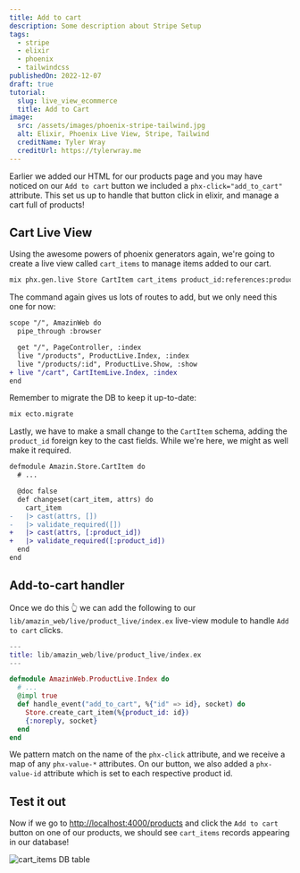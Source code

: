 ```yaml
---
title: Add to cart
description: Some description about Stripe Setup
tags:
  - stripe
  - elixir
  - phoenix
  - tailwindcss
publishedOn: 2022-12-07
draft: true
tutorial:
  slug: live_view_ecommerce
  title: Add to Cart
image:
  src: /assets/images/phoenix-stripe-tailwind.jpg
  alt: Elixir, Phoenix Live View, Stripe, Tailwind
  creditName: Tyler Wray
  creditUrl: https://tylerwray.me
---
```


Earlier we added our HTML for our products page and you may have noticed on our `Add to cart` button we included
a `phx-click="add_to_cart"` attribute. This set us up to handle that button click in elixir, and manage a cart full of products!

## Cart Live View

Using the awesome powers of phoenix generators again, we're going to create a live view
called `cart_items` to manage items added to our cart.

```bash
mix phx.gen.live Store CartItem cart_items product_id:references:products
```

The command again gives us lots of routes to add, but we only need this one for now:

```diff
scope "/", AmazinWeb do
  pipe_through :browser

  get "/", PageController, :index
  live "/products", ProductLive.Index, :index
  live "/products/:id", ProductLive.Show, :show
+ live "/cart", CartItemLive.Index, :index
end
```

Remember to migrate the DB to keep it up-to-date:

```bash
mix ecto.migrate
```

Lastly, we have to make a small change to the `CartItem` schema, adding the `product_id` foreign key to the cast fields. While we're here, we might as well make it required.

```diff
defmodule Amazin.Store.CartItem do
  # ...

  @doc false
  def changeset(cart_item, attrs) do
    cart_item
-   |> cast(attrs, [])
-   |> validate_required([])
+   |> cast(attrs, [:product_id])
+   |> validate_required([:product_id])
  end
end
```

## Add-to-cart handler

Once we do this 👆 we can add the following to our `lib/amazin_web/live/product_live/index.ex` live-view module to handle `Add to cart` clicks.

```elixir
---
title: lib/amazin_web/live/product_live/index.ex
---

defmodule AmazinWeb.ProductLive.Index do
  # ...
  @impl true
  def handle_event("add_to_cart", %{"id" => id}, socket) do
    Store.create_cart_item(%{product_id: id})
    {:noreply, socket}
  end
end
```

We pattern match on the name of the `phx-click` attribute, and we receive a map of any `phx-value-*` attributes.
On our button, we also added a `phx-value-id` attribute which is set to each respective product id.

## Test it out

Now if we go to [http://localhost:4000/products](http://localhost:4000/products) and click the `Add to cart` button on one of our products, we should see `cart_items` records appearing in our database!

![cart_items DB table](/assets/images/amazin-cart-items.png)
